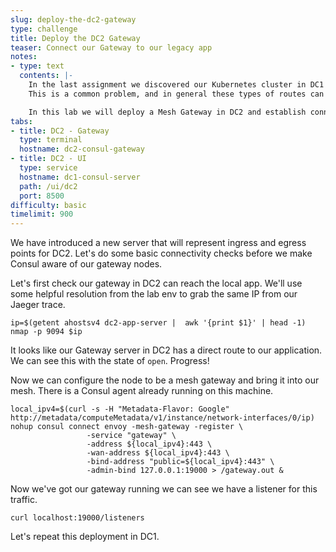 ```yaml
---
slug: deploy-the-dc2-gateway
type: challenge
title: Deploy the DC2 Gateway
teaser: Connect our Gateway to our legacy app
notes:
- type: text
  contents: |-
    In the last assignment we discovered our Kubernetes cluster in DC1 was not able to route to our legacy app running in DC2.
    This is a common problem, and in general these types of routes can be tricky to set up and secure. <br>

    In this lab we will deploy a Mesh Gateway in DC2 and establish connectivity between the gateway and our service.
tabs:
- title: DC2 - Gateway
  type: terminal
  hostname: dc2-consul-gateway
- title: DC2 - UI
  type: service
  hostname: dc1-consul-server
  path: /ui/dc2
  port: 8500
difficulty: basic
timelimit: 900
---
```

We have introduced a new server that will represent ingress and egress points for DC2.
Let's do some basic connectivity checks before we make Consul aware of our gateway nodes. <br>

Let's first check our gateway in DC2 can reach the local app.
We'll use some helpful resolution from the lab env to grab the same IP from our Jaeger trace. <br>

```
ip=$(getent ahostsv4 dc2-app-server |  awk '{print $1}' | head -1)
nmap -p 9094 $ip
```

It looks like our Gateway server in DC2 has a direct route to our application.
We can see this with the state of `open`. Progress!

Now we can configure the node to be a mesh gateway and bring it into our mesh.
There is a Consul agent already running on this machine. <br>

```
local_ipv4=$(curl -s -H "Metadata-Flavor: Google" http://metadata/computeMetadata/v1/instance/network-interfaces/0/ip)
nohup consul connect envoy -mesh-gateway -register \
                 -service "gateway" \
                 -address ${local_ipv4}:443 \
                 -wan-address ${local_ipv4}:443 \
                 -bind-address "public=${local_ipv4}:443" \
                 -admin-bind 127.0.0.1:19000 > /gateway.out &
```
Now we've got our gateway running we can see we have a listener for this traffic.

```
curl localhost:19000/listeners
```

Let's repeat this deployment in DC1.